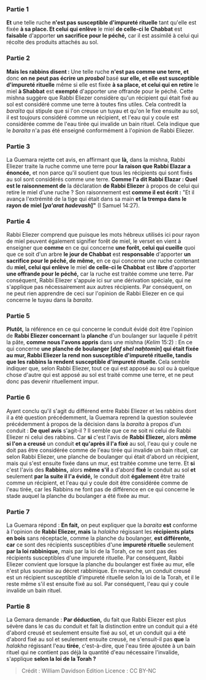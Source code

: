 
### Partie 1
<b>Et</b> une telle ruche <b>n'est pas susceptible d'impureté rituelle</b> tant qu'elle est fixée <b>à sa place. Et celui qui enlève</b> le miel <b>de celle-ci le Chabbat</b> est <b>faisable</b> d'apporter <b>un sacrifice pour le péché,</b> car il est assimilé à celui qui récolte des produits attachés au sol.

### Partie 2
<b>Mais les rabbins disent : </b> Une telle ruche <b>n'est pas comme une terre, et</b> donc <b>on ne peut pas écrire un <i>prosbol</i></b> basé <b>sur elle, et elle est susceptible d'impureté rituelle</b> même si elle est fixée <b>à sa place, et celui qui en retire</b> le miel <b>à Shabbat</b> est <b>exempté</b> d'apporter une offrande pour le péché. Cette mishna suggère que Rabbi Eliezer considère qu'un récipient qui était fixé au sol est considéré comme une terre à toutes fins utiles. Cela contredit la <i>baraïta</i> qui stipule que si l'on creuse un tuyau et qu'on le fixe ensuite au sol, il est toujours considéré comme un récipient, et l'eau qui y coule est considérée comme de l'eau tirée qui invalide un bain rituel. Cela indique que le <i>baraita</i> n'a pas été enseigné conformément à l'opinion de Rabbi Eliezer.

### Partie 3
La Guemara rejette cet avis, en affirmant que <b>là,</b> dans la mishna, Rabbi Eliezer traite la ruche comme une terre pour <b>la raison que Rabbi Elazar a énoncée,</b> et non parce qu'il soutient que tous les récipients qui sont fixés au sol sont considérés comme une terre. <b>Comme l'a dit Rabbi Elazar : Quel est le raisonnement de</b> la déclaration <b>de Rabbi Eliezer</b> à propos de celui qui retire le miel d'une ruche ? Son raisonnement est <b>comme il est écrit :</b> "Et il avança l'extrémité de la tige qui était dans sa main <b>et la trempa dans le rayon de miel [<i>ya'arat hadevash</i>]"</b> (I Samuel 14:27).

### Partie 4
Rabbi Eliezer comprend que puisque les mots hébreux utilisés ici pour rayon de miel peuvent également signifier forêt de miel, le verset en vient à enseigner que <b>comme</b> en ce qui concerne <b>une forêt, celui qui cueille</b> quoi que ce soit d'un arbre <b>le jour de Chabbat</b> est <b>responsable</b> d'apporter <b>un sacrifice pour le péché, de même,</b> en ce qui concerne une ruche contenant du <b>miel, celui qui enlève</b> le miel <b>de celle-ci le Chabbat</b> est <b>libre</b> d'apporter <b>une offrande pour le péché,</b> car la ruche est traitée comme une terre. Par conséquent, Rabbi Eliezer s'appuie ici sur une dérivation spéciale, qui ne s'applique pas nécessairement aux autres récipients. Par conséquent, on ne peut rien apprendre de ceci sur l'opinion de Rabbi Eliezer en ce qui concerne le tuyau dans la <i>baraita</i>.

### Partie 5
<b>Plutôt,</b> la référence en ce qui concerne le conduit évidé doit être l'opinion de <b>Rabbi Eliezer concernant</b> la <b>planche</b> d'un boulanger sur laquelle il pétrit la pâte, <b>comme nous l'avons appris</b> dans une mishna (<i>Kelim</i> 15:2) : En ce qui concerne <b>une planche de boulanger [<i>daf shel naḥtomin</i>] qui était fixée au mur, Rabbi Eliezer la rend</b> <b>non susceptible d'impureté rituelle, tandis que les rabbins la rendent</b> <b>susceptible d'impureté rituelle. </b> Cela semble indiquer que, selon Rabbi Eliezer, tout ce qui est apposé au sol ou à quelque chose d'autre qui est apposé au sol est traité comme une terre, et ne peut donc pas devenir rituellement impur.

### Partie 6
Ayant conclu qu'il s'agit du différend entre Rabbi Eliezer et les rabbins dont il a été question précédemment, la Guemara reprend la question soulevée précédemment à propos de la décision dans la <i>baraita</i> à propos d'un conduit : <b>De quel avis</b> s'agit-il ? Il semble que ce ne soit ni celui de Rabbi Eliezer ni celui des rabbins. Car <b>si</b> c'est l'avis de <b>Rabbi Eliezer,</b> alors <b>même si l'on a creusé</b> un conduit <b>et qu'après il l'a fixé</b> au sol, l'eau qui y coule ne doit pas être considérée comme de l'eau tirée qui invalide un bain rituel, car selon Rabbi Eliezer, une planche de boulanger qui était d'abord un récipient, mais qui s'est ensuite fixée dans un mur, est traitée comme une terre. Et <b>si</b> c'est l'avis des <b>Rabbins,</b> alors <b>même s'il</b> a d'abord <b>fixé</b> le conduit au sol <b>et</b> seulement <b>par la suite il l'a évidé,</b> le conduit doit <b>également</b> être traité comme un récipient, et l'eau qui y coule doit être considérée comme de l'eau tirée, car les Rabbins ne font pas de différence en ce qui concerne le stade auquel la planche du boulanger a été fixée au mur.

### Partie 7
La Guemara répond : <b>En fait,</b> on peut expliquer que la <i>baraita</i> <b>est</b> conforme à l'opinion de <b>Rabbi Eliezer, mais</b> la <i>halakha</i> régissant les <b>récipients plats en bois</b> sans réceptacle, comme la planche du boulanger, <b>est différente, car</b> ce sont des récipients susceptibles d'une <b>impureté rituelle</b> seulement <b>par la loi rabbinique,</b> mais par la loi de la Torah, ce ne sont pas des récipients susceptibles d'une impureté rituelle. Par conséquent, Rabbi Eliezer convient que lorsque la planche du boulanger est fixée au mur, elle n'est plus soumise au décret rabbinique. En revanche, un conduit creusé est un récipient susceptible d'impureté rituelle selon la loi de la Torah, et il le reste même s'il est ensuite fixé au sol. Par conséquent, l'eau qui y coule invalide un bain rituel.

### Partie 8
La Gemara demande : <b>Par déduction,</b> du fait que Rabbi Eliezer est plus sévère dans le cas du conduit et fait la distinction entre un conduit qui a été d'abord creusé et seulement ensuite fixé au sol, et un conduit qui a été d'abord fixé au sol et seulement ensuite creusé, ne s'ensuit-il pas <b>que</b> la <i>halakha</i> régissant l'eau <b>tirée</b>, c'est-à-dire, que l'eau tirée ajoutée à un bain rituel qui ne contient pas déjà la quantité d'eau nécessaire l'invalide, s'applique <b>selon la loi de la Torah ?</b>

>Crédit : William Davidson Edition
>Licence : CC BY-NC